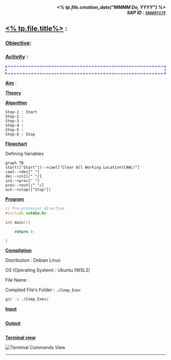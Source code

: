 <h5 align="right"><% tp.file.creation_date("MMMM Do, YYYY") %><br/>SAP ID : <code style="-webkit-user-select: none; -khtml-user-select: none; -moz-user-select: none; -ms-user-select: none; -o-user-select: none; user-select: none;"><a href="https://atiq-ur-rehaman.netlify.app/#about" >500097175</a></code> </h5>

## <u><% tp.file.title%></u> : 

### <u>Objective</u>:

### <u>Activity</u> : 

<h4 style="border: 3px; border-color: #6f6fc8; border-style: dashed; padding:10px;"></h4>


**<u>Aim</u>** : 

**<u>Theory</u>**

**<u>Algorithm</u>**

```algo
Step-1 : Start
Step-2 : 
Step-3 : 
Step-4 :
Step-5 : 
Step-6 : Stop
```


**<u>Flowchart</u>**

Defining Variables


```mermaid
graph TB
start(["Start"])-->cawl["Clear All Working Location(CAWL)"]
cawl-->dec[" "]
dec-->in1[/" "/]
in1-->proc[" "]
proc-->out[/" "/]
out-->stop(["Stop"])
```

**<u>Program</u>**

```c
// Pre-processor directive
#include <stdio.h>

int main(){

    return 0;

}
```

**<u>Compilation</u>**

Distribution : Debian Linux

OS (Operating System) : Ubuntu \[WSL2\]

File Name : ` `

Compiled File's Folder :  `./Comp_Exec`

```sh
gcc -o ./Comp_Exec/ 
```

**<u>Input</u>**

```sh
```

**<u>Output</u>**

```sh
```

**<u>Terminal view</u>**

![Terminal Commands View](../../../assets/images/ppl_lab/)

---

